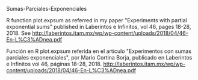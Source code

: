 Sumas-Parciales-Exponenciales

R function plot.expsum as referred in my paper "Experiments with partial exponential sums" published in Laberintos e Infinitos, vol 46, pages 18-28, 2018.  See  http://laberintos.itam.mx/wp/wp-content/uploads/2018/04/46-En-L%C3%ADnea.pdf 

Función  en R plot.expsum referida en el artículo "Experimentos con sumas parciales exponenciales", por Mario Cortina Borja, publicado
en Laberintos e Infinitos vol 46, páginas 18-28, 2018.  http://laberintos.itam.mx/wp/wp-content/uploads/2018/04/46-En-L%C3%ADnea.pdf 


